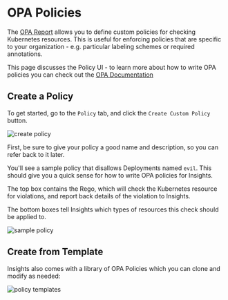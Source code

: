 # OPA Policies

The [OPA Report](/reports/opa) allows you to define custom policies for checking Kubernetes resources.
This is useful for enforcing policies that are specific to your organization - e.g. particular labeling
schemes or required annotations.

This page discusses the Policy UI - to learn more about how to write OPA
policies you can check out the [OPA Documentation](/reports/opa)

## Create a Policy
To get started, go to the `Policy` tab, and click the `Create Custom Policy` button.

<div>
  <img :src="$withBase('/img/policy.png')" alt="create policy">
</div>

First, be sure to give your policy a good name and description, so you can refer back to it later.

You'll see a sample policy that disallows Deployments named `evil`. This should give you a quick sense for
how to write OPA policies for Insights.

The top box contains the Rego, which will check the Kubernetes resource for violations, and report back
details of the violation to Insights.

The bottom boxes tell Insights which types of resources this check should be applied to.

<div>
  <img :src="$withBase('/img/sample-policy.png')" alt="sample policy">
</div>

## Create from Template
Insights also comes with a library of OPA Policies which you can clone and modify as needed:

<div>
  <img :src="$withBase('/img/policy-templates.png')" alt="policy templates">
</div>

